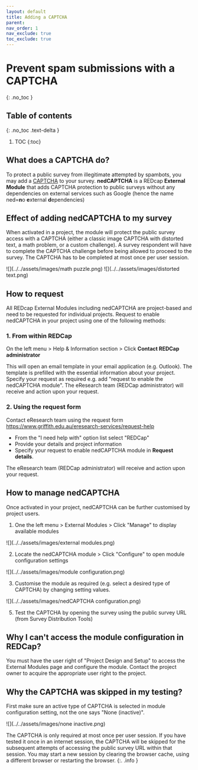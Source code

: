 ```yaml
---
layout: default
title: Adding a CAPTCHA
parent:
nav_order: 1
nav_exclude: true
toc_exclude: true
---
```


# Prevent spam submissions with a CAPTCHA
{: .no_toc }

## Table of contents
{: .no_toc .text-delta }

1. TOC
{:toc}

## What does a CAPTCHA do?

To protect a public survey from illegitimate attempted by spambots, you may add a [CAPTCHA](https://en.wikipedia.org/wiki/CAPTCHA) to your survey. **nedCAPTCHA** is a REDcap **External Module** that adds CAPTCHA protection to public surveys without any dependencies on external services such as Google (hence the name ned=**n**o **e**xternal **d**ependencies)

## Effect of adding nedCAPTCHA to my survey

When activated in a project, the module will protect the public survey access with a CAPTCHA (either a classic image CAPTCHA with distorted text, a math problem, or a custom challenge). A survey respondent will have to complete the CAPTCHA challenge before being allowed to proceed to the survey. The CAPTCHA has to be completed at most once per user session.

![](../../assets/images/math puzzle.png)
![](../../assets/images/distorted text.png)

## How to request

All REDcap External Modules including nedCAPTCHA are project-based and need to be requested for individual projects. Request to enable nedCAPTCHA in your project using one of the following methods:

### 1. From within REDCap

On the left menu > Help & Information section > Click **Contact REDCap administrator**

This will open an email template in your email application (e.g. Outlook). The template is prefilled with the essential information about your project. Specify your request as required e.g. add "request to enable the nedCAPTCHA module". The eResearch team (REDCap administrator) will receive and action upon your request.

### 2. Using the request form

Contact eResearch team using the request form https://www.griffith.edu.au/eresearch-services/request-help
- From the "I need help with" option list select "REDCap"
- Provide your details and project information
- Specify your request to enable nedCAPTCHA module in **Request details**.

The eResearch team (REDCap administrator) will receive and action upon your request.

## How to manage nedCAPTCHA

Once activated in your project, nedCAPTCHA can be further customised by project users.

1. One the left menu > External Modules > Click "Manage" to display available modules 

![](../../assets/images/external modules.png)

2. Locate the nedCAPTCHA module > Click "Configure" to open module configuration settings

![](../../assets/images/module configuration.png)

3. Customise the module as required (e.g. select a desired type of CAPTCHA) by changing setting values. 

![](../../assets/images/nedCAPTCHA configuration.png)

5. Test the CAPTCHA by opening the survey using the public survey URL (from Survey Distribution Tools)

## Why I can't access the module configuration in REDCap?

You must have the user right of "Project Design and Setup" to access the External Modules page and configure the module. Contact the project owner to acquire the appropriate user right to the project.

## Why the CAPTCHA was skipped in my testing?

First make sure an active type of CAPTCHA is selected in module configuration setting, not the one says "None (inactive)".

![](../../assets/images/none inactive.png)

The CAPTCHA is only required at most once per user session. If you have tested it once in an internet session, the CAPTCHA will be skipped for the subsequent attempts of accessing the public survey URL within that session. You may start a new session by clearing the browser cache, using a different browser or restarting the browser.
{:. .info }
